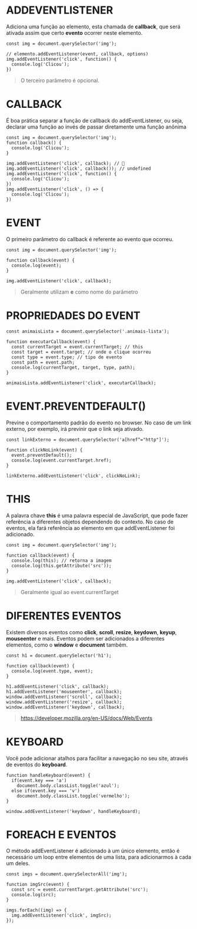 # ADDEVENTLISTENER
Adiciona uma função ao elemento, esta chamada de **callback**, que será ativada assim que certo **evento** ocorrer neste elemento.
```
const img = document.querySelector('img');

// elemento.addEventListener(event, callback, options)
img.addEventListener('click', function() {
  console.log('Clicou');
})
```
>O terceiro parâmetro é opcional.

# CALLBACK
É boa prática separar a função de callback do addEventListener, ou seja, declarar uma função ao invés de passar diretamente uma função anônima
```
const img = document.querySelector('img');
function callback() {
  console.log('Clicou');
}

img.addEventListener('click', callback); // 🚀
img.addEventListener('click', callback()); // undefined
img.addEventListener('click', function() {
  console.log('Clicou');
})
img.addEventListener('click', () => {
  console.log('Clicou');
})
```
# EVENT
O primeiro parâmetro do callback é referente ao evento que ocorreu.
```
const img = document.querySelector('img');

function callback(event) {
  console.log(event);
}

img.addEventListener('click', callback);
```
>Geralmente utilizam **e** como nome do parâmetro

# PROPRIEDADES DO EVENT
```
const animaisLista = document.querySelector('.animais-lista');

function executarCallback(event) {
  const currentTarget = event.currentTarget; // this
  const target = event.target; // onde o clique ocorreu
  const type = event.type; // tipo de evento
  const path = event.path;
  console.log(currentTarget, target, type, path);
}

animaisLista.addEventListener('click', executarCallback);
```
# EVENT.PREVENTDEFAULT()
Previne o comportamento padrão do evento no browser. No caso de um link externo, por exemplo, irá previnir que o link seja ativado.
```
const linkExterno = document.querySelector('a[href^="http"]');

function clickNoLink(event) {
  event.preventDefault();
  console.log(event.currentTarget.href);
}

linkExterno.addEventListener('click', clickNoLink);
```
# THIS
A palavra chave **this** é uma palavra especial de JavaScript, que pode fazer referência a diferentes objetos dependendo do contexto. No caso de eventos, ela fará referência ao elemento em que addEventListener foi adicionado.
```
const img = document.querySelector('img');

function callback(event) {
  console.log(this); // retorna a imagem
  console.log(this.getAttribute('src'));
}

img.addEventListener('click', callback);
```
> Geralmente igual ao event.currentTarget

# DIFERENTES EVENTOS
Existem diversos eventos como **click**, **scroll**, **resize**, **keydown**, **keyup**, **mouseenter** e mais. Eventos podem ser adicionados a diferentes elementos, como o **window** e **document** também.
```
const h1 = document.querySelector('h1');

function callback(event) {
  console.log(event.type, event);
}

h1.addEventListener('click', callback);
h1.addEventListener('mouseenter', callback);
window.addEventListener('scroll', callback);
window.addEventListener('resize', callback);
window.addEventListener('keydown', callback);
```
>https://developer.mozilla.org/en-US/docs/Web/Events

# KEYBOARD
Você pode adicionar atalhos para facilitar a navegação no seu site, através de eventos do **keyboard**.
```
function handleKeyboard(event) {
  if(event.key === 'a')
    document.body.classList.toggle('azul');
  else if(event.key === 'v')
    document.body.classList.toggle('vermelho');
}

window.addEventListener('keydown', handleKeyboard);
```
# FOREACH E EVENTOS
O método addEventListener é adicionado à um único elemento, então é necessário um loop entre elementos de uma lista, para adicionarmos à cada um deles.
```
const imgs = document.querySelectorAll('img');

function imgSrc(event) {
  const src = event.currentTarget.getAttribute('src');
  console.log(src);
}

imgs.forEach((img) => {
  img.addEventListener('click', imgSrc);
});
```